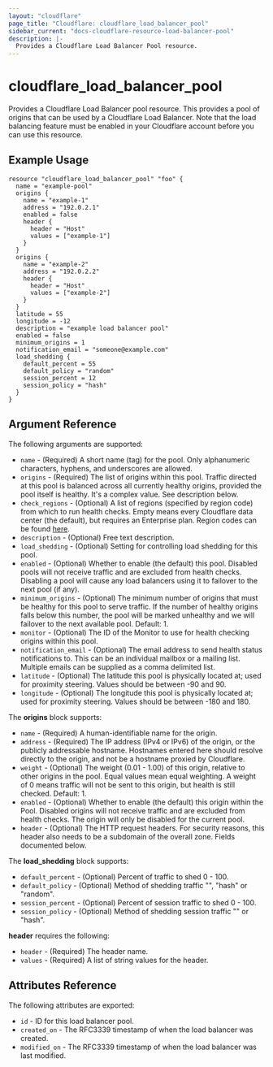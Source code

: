 ```yaml
---
layout: "cloudflare"
page_title: "Cloudflare: cloudflare_load_balancer_pool"
sidebar_current: "docs-cloudflare-resource-load-balancer-pool"
description: |-
  Provides a Cloudflare Load Balancer Pool resource.
---
```


# cloudflare_load_balancer_pool

Provides a Cloudflare Load Balancer pool resource. This provides a pool of origins that can be used by a Cloudflare Load Balancer. Note that the load balancing feature must be enabled in your Cloudflare account before you can use this resource.


## Example Usage

```hcl
resource "cloudflare_load_balancer_pool" "foo" {
  name = "example-pool"
  origins {
    name = "example-1"
    address = "192.0.2.1"
    enabled = false
    header {
      header = "Host"
      values = ["example-1"]
    }
  }
  origins {
    name = "example-2"
    address = "192.0.2.2"
    header {
      header = "Host"
      values = ["example-2"]
    }
  }
  latitude = 55
  longitude = -12
  description = "example load balancer pool"
  enabled = false
  minimum_origins = 1
  notification_email = "someone@example.com"
  load_shedding {
    default_percent = 55
    default_policy = "random"
    session_percent = 12
    session_policy = "hash"
  }
}
```

## Argument Reference

The following arguments are supported:

* `name` - (Required) A short name (tag) for the pool. Only alphanumeric characters, hyphens, and underscores are allowed.
* `origins` - (Required) The list of origins within this pool. Traffic directed at this pool is balanced across all currently healthy origins, provided the pool itself is healthy. It's a complex value. See description below.
* `check_regions` - (Optional) A list of regions (specified by region code) from which to run health checks. Empty means every Cloudflare data center (the default), but requires an Enterprise plan. Region codes can be found [here](https://support.cloudflare.com/hc/en-us/articles/115000540888-Load-Balancing-Geographic-Regions).
* `description` - (Optional) Free text description.
* `load_shedding` - (Optional) Setting for controlling load shedding for this pool.
* `enabled` - (Optional) Whether to enable (the default) this pool. Disabled pools will not receive traffic and are excluded from health checks. Disabling a pool will cause any load balancers using it to failover to the next pool (if any).
* `minimum_origins` - (Optional) The minimum number of origins that must be healthy for this pool to serve traffic. If the number of healthy origins falls below this number, the pool will be marked unhealthy and we will failover to the next available pool. Default: 1.
* `monitor` - (Optional) The ID of the Monitor to use for health checking origins within this pool.
* `notification_email` - (Optional) The email address to send health status notifications to. This can be an individual mailbox or a mailing list. Multiple emails can be supplied as a comma delimited list.
* `latitude` - (Optional) The latitude this pool is physically located at; used for proximity steering. Values should be between -90 and 90.
* `longitude` - (Optional) The longitude this pool is physically located at; used for proximity steering. Values should be between -180 and 180.

The **origins** block supports:

* `name` - (Required) A human-identifiable name for the origin.
* `address` - (Required) The IP address (IPv4 or IPv6) of the origin, or the publicly addressable hostname. Hostnames entered here should resolve directly to the origin, and not be a hostname proxied by Cloudflare.
* `weight` - (Optional) The weight (0.01 - 1.00) of this origin, relative to other origins in the pool. Equal values mean equal weighting. A weight of 0 means traffic will not be sent to this origin, but health is still checked. Default: 1.
* `enabled` - (Optional) Whether to enable (the default) this origin within the Pool. Disabled origins will not receive traffic and are excluded from health checks. The origin will only be disabled for the current pool.
* `header` - (Optional)  The HTTP request headers. For security reasons, this header also needs to be a subdomain of the overall zone. Fields documented below.

The **load_shedding** block supports:
* `default_percent` - (Optional) Percent of traffic to shed 0 - 100.
* `default_policy` - (Optional) Method of shedding traffic "", "hash" or "random".
* `session_percent` - (Optional) Percent of session traffic to shed 0 - 100.
* `session_policy` - (Optional) Method of shedding session traffic "" or "hash".

**header** requires the following:

* `header` - (Required) The header name.
* `values` - (Required) A list of string values for the header.

## Attributes Reference

The following attributes are exported:

* `id` - ID for this load balancer pool.
* `created_on` - The RFC3339 timestamp of when the load balancer was created.
* `modified_on` - The RFC3339 timestamp of when the load balancer was last modified.
